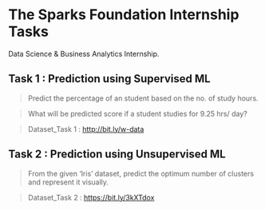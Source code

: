# The Sparks Foundation Internship Tasks
Data Science &amp; Business Analytics Internship.

## Task 1 : Prediction using Supervised ML 

 > Predict the percentage of an student based on the no. of study hours.

 > What will be predicted score if a student studies for 9.25 hrs/ day?
 
 > Dataset_Task 1 : http://bit.ly/w-data

## Task 2 : Prediction using Unsupervised ML

 > From the given ‘Iris’ dataset, predict the optimum number of clusters and represent it visually.

 > Dataset_Task 2 : https://bit.ly/3kXTdox
